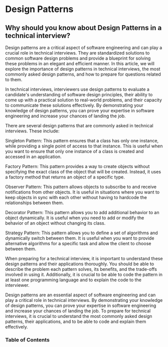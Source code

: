 # Design Patterns

## Why should you know about Design Patterns in a technical interview?

Design patterns are a critical aspect of software engineering and can play a crucial role in technical interviews. They are standardized solutions to common software design problems and provide a blueprint for solving these problems in an elegant and efficient manner. In this article, we will explore the importance of design patterns in technical interviews, the most commonly asked design patterns, and how to prepare for questions related to them.

In technical interviews, interviewers use design patterns to evaluate a candidate's understanding of software design principles, their ability to come up with a practical solution to real-world problems, and their capacity to communicate these solutions effectively. By demonstrating your knowledge of design patterns, you can prove your expertise in software engineering and increase your chances of landing the job.

There are several design patterns that are commonly asked in technical interviews. These include:

Singleton Pattern: This pattern ensures that a class has only one instance, while providing a single point of access to that instance. This is useful when you want to ensure that only one instance of a class is created and accessed in an application.

Factory Pattern: This pattern provides a way to create objects without specifying the exact class of the object that will be created. Instead, it uses a factory method that returns an object of a specific type.

Observer Pattern: This pattern allows objects to subscribe to and receive notifications from other objects. It is useful in situations where you want to keep objects in sync with each other without having to hardcode the relationships between them.

Decorator Pattern: This pattern allows you to add additional behavior to an object dynamically. It is useful when you need to add or modify the behavior of an object without changing its class.

Strategy Pattern: This pattern allows you to define a set of algorithms and dynamically switch between them. It is useful when you want to provide alternative algorithms for a specific task and allow the client to choose between them.

When preparing for a technical interview, it is important to understand these design patterns and their applications thoroughly. You should be able to describe the problem each pattern solves, its benefits, and the trade-offs involved in using it. Additionally, it is crucial to be able to code the pattern in at least one programming language and to explain the code to the interviewer.

Design patterns are an essential aspect of software engineering and can play a critical role in technical interviews. By demonstrating your knowledge of design patterns, you can prove your expertise in software engineering and increase your chances of landing the job. To prepare for technical interviews, it is crucial to understand the most commonly asked design patterns, their applications, and to be able to code and explain them effectively.

### Table of Contents